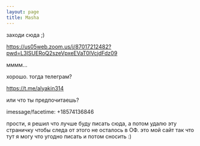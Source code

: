 ```yaml
---
layout: page
title: Masha
---
```


заходи сюда ;)

https://us05web.zoom.us/j/87017212482?pwd=L3lSUERoQ2szeVpxeEVaT0lVcjdFdz09




мммм...

хорошо. тогда телеграм?

https://t.me/alyakin314

или что ты предпочитаешь?

imessage/facetime: +18574136846

прости, я решил что лучше буду писать сюда, а потом удалю эту страничку чтобы следа от этого не осталось в ОФ. это мой сайт так что тут я могу что угодно писать и потом сносить :)



